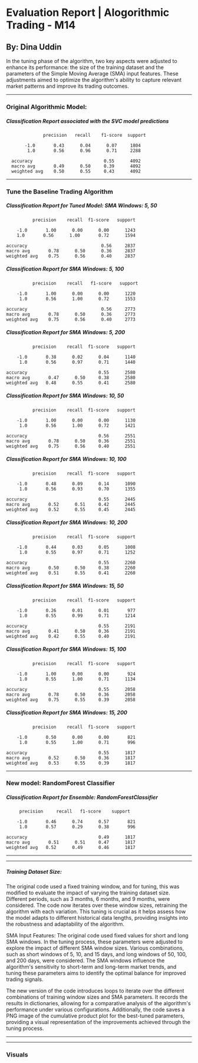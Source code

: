# Evaluation Report | Alogorithmic Trading - M14
## By: Dina Uddin

In the tuning phase of the algorithm, two key aspects were adjusted to enhance its performance: the size of the training dataset and the parameters of the Simple Moving Average (SMA) input features. These adjustments aimed to optimize the algorithm's ability to capture relevant market patterns and improve its trading outcomes.

____________________________________________________________________________________________________
### Original Algorithmic Model: 
##### Classification Report associated with the SVC model predictions
                  precision   recall    f1-score  support

           -1.0       0.43      0.04      0.07     1804
            1.0       0.56      0.96      0.71     2288

      accuracy                           0.55      4092
      macro avg       0.49      0.50     0.39      4092
      weighted avg    0.50      0.55     0.43      4092
______________________________________________________________________

### Tune the Baseline Trading Algorithm
##### Classification Report for Tuned Model: SMA Windows: 5, 50
              
              precision    recall  f1-score   support

        -1.0       1.00      0.00      0.00      1243
        1.0       0.56      1.00       0.72      1594

    accuracy                            0.56     2837
    macro avg       0.78      0.50      0.36     2837
    weighted avg    0.75      0.56      0.40     2837
    
##### Classification Report for SMA Windows: 5, 100
              
              precision    recall   f1-score   support

        -1.0       1.00      0.00      0.00      1220
         1.0       0.56      1.00      0.72      1553

    accuracy                            0.56     2773
    macro avg       0.78      0.50      0.36     2773
    weighted avg    0.75      0.56      0.40     2773

##### Classification Report for SMA Windows: 5, 200
              precision    recall  f1-score   support

        -1.0       0.38      0.02      0.04      1140
         1.0       0.56      0.97      0.71      1440

    accuracy                           0.55      2580
    macro avg       0.47      0.50     0.38      2580
    weighted avg   0.48      0.55      0.41      2580

##### Classification Report for SMA Windows: 10, 50
              precision    recall  f1-score   support

        -1.0       1.00      0.00      0.00      1130
         1.0       0.56      1.00      0.72      1421

    accuracy                           0.56      2551
    macro avg       0.78      0.50     0.36      2551
    weighted avg    0.75      0.56     0.40      2551

##### Classification Report for SMA Windows: 10, 100
              precision    recall  f1-score   support

        -1.0       0.48      0.09      0.14      1090
         1.0       0.56      0.93      0.70      1355

    accuracy                           0.55      2445
    macro avg       0.52      0.51     0.42      2445
    weighted avg    0.52      0.55     0.45      2445

##### Classification Report for SMA Windows: 10, 200
              precision    recall  f1-score   support

        -1.0       0.44      0.03      0.05      1008
         1.0       0.55      0.97      0.71      1252

    accuracy                           0.55      2260
    macro avg       0.50      0.50     0.38      2260
    weighted avg    0.51      0.55     0.41      2260

##### Classification Report for SMA Windows: 15, 50
              precision    recall  f1-score   support

        -1.0       0.26      0.01      0.01       977
         1.0       0.55      0.99      0.71      1214

    accuracy                           0.55      2191
    macro avg       0.41      0.50     0.36      2191
    weighted avg    0.42      0.55     0.40      2191

##### Classification Report for SMA Windows: 15, 100
              precision    recall  f1-score   support

        -1.0       1.00      0.00      0.00       924
         1.0       0.55      1.00      0.71      1134

    accuracy                           0.55      2058
    macro avg       0.78      0.50     0.36      2058
    weighted avg    0.75      0.55     0.39      2058

##### Classification Report for SMA Windows: 15, 200
              precision    recall  f1-score   support

        -1.0       0.50      0.00      0.00       821
         1.0       0.55      1.00      0.71       996

    accuracy                           0.55      1817
    macro avg       0.52      0.50     0.36      1817
    weighted avg    0.53      0.55     0.39      1817
________________________________________________________________________________________________________
### New model: RandomForest Classifier
##### Classification Report for Ensemble: RandomForestClassifier

         precision     recall   f1-score    support

        -1.0       0.46      0.74      0.57       821
         1.0       0.57      0.29      0.38       996

    accuracy                           0.49      1817
    macro avg       0.51      0.51     0.47      1817
    weighted avg   0.52      0.49      0.46      1817
_________________________________________________________
________________
 
##### Training Dataset Size:
The original code used a fixed training window, and for tuning, this was modified to evaluate the impact of varying the training dataset size. Different periods, such as 3 months, 6 months, and 9 months, were considered. The code now iterates over these window sizes, retraining the algorithm with each variation. This tuning is crucial as it helps assess how the model adapts to different historical data lengths, providing insights into the robustness and adaptability of the algorithm.

SMA Input Features:
The original code used fixed values for short and long SMA windows. In the tuning process, these parameters were adjusted to explore the impact of different SMA window sizes. Various combinations, such as short windows of 5, 10, and 15 days, and long windows of 50, 100, and 200 days, were considered. The SMA windows influence the algorithm's sensitivity to short-term and long-term market trends, and tuning these parameters aims to identify the optimal balance for improved trading signals.

The new version of the code introduces loops to iterate over the different combinations of training window sizes and SMA parameters. It records the results in dictionaries, allowing for a comparative analysis of the algorithm's performance under various configurations. Additionally, the code saves a PNG image of the cumulative product plot for the best-tuned parameters, providing a visual representation of the improvements achieved through the tuning process.

_________________________________________________________
________________
### Visuals
